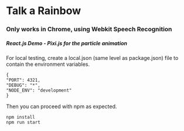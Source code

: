 # Talk a Rainbow
### Only works in Chrome, using Webkit Speech Recognition
##### React.js Demo - Pixi.js for the particle animation

For local testing, create a local.json (same level as package.json) file to contain the environment variables.

    {
    "PORT": 4321,
    "DEBUG": "*",
    "NODE_ENV": "development"
    }

Then you can proceed with npm as expected.


    npm install
    npm run start
